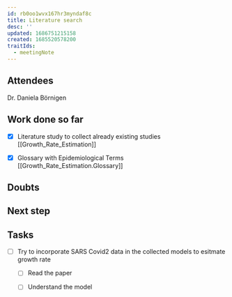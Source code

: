 ```yaml
---
id: rb0oo1wvx167hr3myndaf8c
title: Literature search
desc: ''
updated: 1686751215158
created: 1685520578200
traitIds:
  - meetingNote
---
```

<!--Edit the [[templates.meet]] note to change this template generated for Dendron Meeting Notes.-->

## Attendees

<!-- Meeting attendees. If you prefix users with an '@', you can then optionally click Ctrl+Enter to create a note for that user. -->
Dr. Daniela Börnigen

## Work done so far

  - [x] Literature study to collect already existing studies [[Growth_Rate_Estimation]]
  - [x] Glossary with Epidemiological Terms [[Growth_Rate_Estimation.Glossary]]
  


<!-- What has been done so far -->

## Doubts

<!-- Any doubts to be cleared -->

## Next step

<!-- What should  I work on till the next meeting-->

## Tasks

<!-- You can add any follow up items here. If they require more detail, you can use `Create Task Note` to create each follow up item as a separate note. -->

  - [ ] Try to incorporate SARS Covid2 data in the collected models to esitmate growth rate
    - [ ] Read the paper
    - [ ] Understand the model



